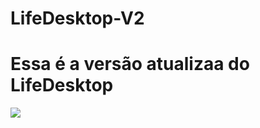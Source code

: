 # LifeDesktop-V2

<h1 text-align="center">Essa é a versão atualizaa do LifeDesktop</h1>

<img src="https://share.creavite.co/68054be48bd3b02a647afaa1.gifautoplay=1">
